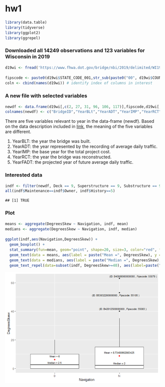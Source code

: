 hw1
================

``` r
library(data.table)
library(tidyverse)
library(ggplot2)
library(ggrepel)
```

### Downloaded all 14249 observations and 123 variables for Wisconsin in 2019

``` r
d19wi <- fread('https://www.fhwa.dot.gov/bridge/nbi/2019/delimited/WI19.txt')

fipscode <- paste0(d19wi$STATE_CODE_001,str_sub(paste0("00", d19wi$COUNTY_CODE_003), -3, -1)) # construct a 5-digit fipscode
coln <- cbind(names(d19wi)) # identify index of columns in interest
```

### A new file with selected variables

``` r
newdf <- data.frame(d19wi[,c(2, 27, 31, 96, 106, 117)],fipscode,d19wi[,c(67:69,24:25, 41:42,35)])
colnames(newdf) <- c("BridgeID","YearBLt","YearADT","YearIMP","YearRCT","YearFADT","Fipscode","Deck","Superstructure","Substructure","Maintenance","Owner","History","Navigation","DegreesSkew")
```

There are five variables relevant to year in the data-frame (newdf).
Based on the data description included in
[link](https://www.fhwa.dot.gov/bridge/mtguide.pdf), the meaning of the
five variables are different.  
1. YearBLT: the year the bridge was built.  
2. YearADT: the year represented by the recording of average daily
traffic.  
3. YearIMP: the base year for the total project cost.  
4. YearRCT: the year the bridge was reconstructed.  
5. YearFADT: the projected year of future average daily traffic.

### Interested data

``` r
indf <- filter(newdf, Deck == 9, Superstructure == 9, Substructure == 9)
all(indf$Maintenance==indf$Owner, indf$History==5)
```

    ## [1] TRUE

### Plot

``` r
means <- aggregate(DegreesSkew ~ Navigation, indf, mean)
medians <- aggregate(DegreesSkew ~ Navigation, indf, median)

ggplot(indf,aes(Navigation,DegreesSkew)) +
  geom_boxplot() +
  stat_summary(fun=mean, geom="point", shape=20, size=3, color="red", fill="red") +
  geom_text(data = means, aes(label = paste("Mean =", DegreesSkew), y = DegreesSkew + 2.5), size = 3) +
  geom_text(data = medians, aes(label = paste("Median =", DegreesSkew), y = DegreesSkew + 1.5), size = 3) +
  geom_text_repel(data=subset(indf, DegreesSkew>=40), aes(label=paste("(ID:",BridgeID, ", Fipscode:", Fipscode,")")), size = 3)
```

![](README_files/figure-gfm/unnamed-chunk-5-1.png)<!-- -->
